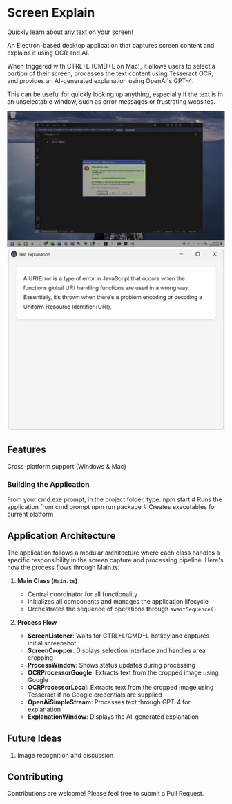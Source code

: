 # Screen Explain

Quickly learn about any text on your screen!

An Electron-based desktop application that captures screen content and explains it using OCR and AI.

When triggered with CTRL+L (CMD+L on Mac), it allows users to select a portion of their screen, processes the text content using Tesseract OCR, and provides an AI-generated explanation using OpenAI's GPT-4.

This can be useful for quickly looking up anything, especially if the text is in an unselectable window, such as error messages or frustrating websites.

![Example of taking a screen snipplet by holding and dragging the mouse](./images/example01.jpg)
![Example of an explanation of a snipplet](./images/example02.jpg)

## Features

Cross-platform support (Windows & Mac)

### Building the Application

From your cmd.exe prompt, in the project folder, type:
npm start             # Runs the application from cmd prompt
npm run package       # Creates executables for current platform

## Application Architecture

The application follows a modular architecture where each class handles a specific responsibility in the screen capture and processing pipeline. Here's how the process flows through Main.ts:

1. **Main Class (`Main.ts`)**
   - Central coordinator for all functionality
   - Initializes all components and manages the application lifecycle
   - Orchestrates the sequence of operations through `awaitSequence()`

2. **Process Flow**
   - **ScreenListener**: Waits for CTRL+L/CMD+L hotkey and captures initial screenshot
   - **ScreenCropper**: Displays selection interface and handles area cropping
   - **ProcessWindow**: Shows status updates during processing
   - **OCRProcessorGoogle**: Extracts text from the cropped image using Google
   - **OCRProcessorLocal**: Extracts text from the cropped image using Tesseract if no Google credentials are supplied
   - **OpenAiSimpleStream**: Processes text through GPT-4 for explanation
   - **ExplanationWindow**: Displays the AI-generated explanation

## Future Ideas
1. Image recognition and discussion

## Contributing
Contributions are welcome! Please feel free to submit a Pull Request.